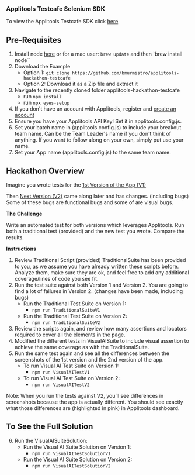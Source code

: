 ### Applitools Testcafe Selenium SDK  
To view the Applitools Testcafe SDK click [here](https://www.npmjs.com/package/@applitools/eyes-testcafe)
## Pre-Requisites
1.  Install node [here](https://nodejs.org/en/) or for a mac user: `brew update` and then `brew install node``
2.  Download the Example
    -  Option 1:  `git clone https://github.com/bmurmistro/applitools-hackathon-testcafe`
    -  Option 2:  Download it as a Zip file and extract it
3.  Navigate to the recently cloned folder applitools-hackathon-testcafe
    -  run `npm install`
    -  run `npx eyes-setup`
4.  If you don't have an account with Applitools, register and [create an account](https://auth.applitools.com/users/register)
5.  Ensure you have your Applitools API Key! Set it in applitools.config.js. 
6.  Set your batch name in (applitools.config.js) to include your breakout team name. Can be the Team Leader's name if you don't think of anything. If you want to follow along on your own, simply put use your name.
7.  Set your App name (applitools.config.js) to the same team name. 

## Hackathon Overview
Imagine you wrote tests for the [1st Version of the App (V1)](https://demo.applitools.com/hackathon.html)

Then [Next Version (V2)](https://demo.applitools.com/hackathonV2.html) came along later and has changes. (including bugs) Some of these bugs are functional bugs and some of are visual bugs. 

**The Challenge**

Write an automated test for both versions which leverages Applitools. Run both a traditional test (provided) and the new test you wrote. Compare the results.

**Instructions**

1.  Review Traditional Script (provided) TraditionalSuite has been provided to you, as we assume you have already written these scripts before. Analyze them, make sure they are ok, and feel free to add any additional coverage/lines of code you see fit.
2.  Run the test suite against both Version 1 and Version 2. You are going to find a lot of failures in Version 2. (changes have been made, including bugs)
    -  Run the Traditional Test Suite on Version 1: 
        -  `npm run TraditionalSuiteV1`
    -  Run the Traditional Test Suite on Version 2:
        -  `npm run TraditionalSuiteV2`
3.  Review the scripts again, and review how many assertions and locators required to cover all the elements in the page.
4.  Modified the different tests in VisualAISuite to include visual assertion to achieve the same coverage as with the TraditionalSuite.
5.  Run the same test again and see all the differences between the screenshots of the 1st version and the 2nd version of the app.
    - To run Visual AI Test Suite on Version 1:
        - `npm run VisualAITestV1`
    - To run Visual AI Test Suite on Version 2:
        - `npm run VisualAITestV2`
        
Note: When you run the tests against V2, you’ll see differences in screenshots because the app is actually different. You should see exactly what those differences are (highlighted in pink) in Applitools dashboard.

## To See the Full Solution

6. Run the VisualAISuiteSolution:
    - Run the Visual AI Suite Solution on Version 1: 
       - `npm run VisualAITestSolutionV1`
    -  Run the Visual AI Suite Solution on Version 2:
       -  `npm run VisualAITestSolutionV2`